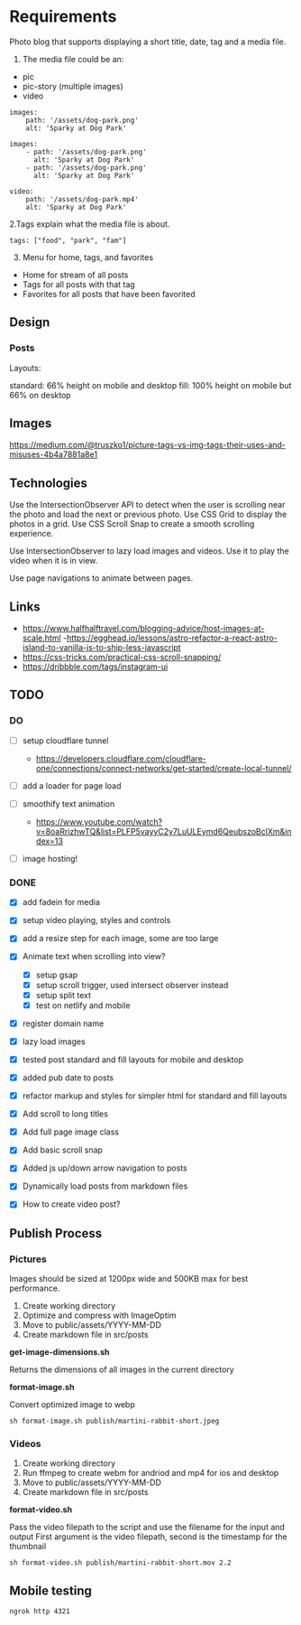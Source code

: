 # Requirements

Photo blog that supports displaying a short title, date, tag and a media file.

1. The media file could be an:

- pic
- pic-story (multiple images)
- video

```
images:
    path: '/assets/dog-park.png'
    alt: 'Sparky at Dog Park'
```

```
images:
    - path: '/assets/dog-park.png'
      alt: 'Sparky at Dog Park'
    - path: '/assets/dog-park.png'
      alt: 'Sparky at Dog Park'
```

```
video:
    path: '/assets/dog-park.mp4'
    alt: 'Sparky at Dog Park'
```


2.Tags explain what the media file is about.

```
tags: ["food", "park", "fam"]
```

3. Menu for home, tags, and favorites

- Home for stream of all posts
- Tags for all posts with that tag
- Favorites for all posts that have been favorited



## Design

### Posts

Layouts:

standard: 66% height on mobile and desktop
fill: 100% height on mobile but 66% on desktop



## Images

https://medium.com/@truszko1/picture-tags-vs-img-tags-their-uses-and-misuses-4b4a7881a8e1

## Technologies 

Use the IntersectionObserver API to detect when the user is scrolling near the photo and load the next or previous photo.
Use CSS Grid to display the photos in a grid.
Use CSS Scroll Snap to create a smooth scrolling experience.


Use IntersectionObserver to lazy load images and videos.
Use it to play the video when it is in view.


Use page navigations to animate between pages.



## Links

- https://www.halfhalftravel.com/blogging-advice/host-images-at-scale.html
-https://egghead.io/lessons/astro-refactor-a-react-astro-island-to-vanilla-js-to-ship-less-javascript
- https://css-tricks.com/practical-css-scroll-snapping/
- https://dribbble.com/tags/instagram-ui

## TODO


### DO



- [ ] setup cloudflare tunnel
    - https://developers.cloudflare.com/cloudflare-one/connections/connect-networks/get-started/create-local-tunnel/
- [ ] add a loader for page load
- [ ] smoothify text animation
    - https://www.youtube.com/watch?v=8oaRrizhwTQ&list=PLFP5vayyC2y7LuULEymd6QeubszoBclXm&index=13
- [ ] image hosting!


### DONE
- [x] add fadein for media
- [x] setup video playing, styles and controls
- [x] add a resize step for each image, some are too large
- [x] Animate text when scrolling into view?
  - [x] setup gsap
  - [x] setup scroll trigger, used intersect observer instead
  - [x] setup split text
  - [x] test on netlify and mobile
- [x] register domain name
- [x] lazy load images
- [x] tested post standard and fill layouts for mobile and desktop
- [x] added pub date to posts
- [x] refactor markup and styles for simpler html for standard and fill layouts
- [x] Add scroll to long titles
- [x] Add full page image class
- [x] Add basic scroll snap
- [x] Added js up/down arrow navigation to posts
- [x] Dynamically load posts from markdown files
- [x] How to create video post?



## Publish Process

### Pictures

Images should be sized at 1200px wide and 500KB max for best performance.


1. Create working directory
2. Optimize and compress with ImageOptim
3. Move to public/assets/YYYY-MM-DD
4. Create markdown file in src/posts



**get-image-dimensions.sh**

Returns the dimensions of all images in the current directory


**format-image.sh**

Convert optimized image to webp

```
sh format-image.sh publish/martini-rabbit-short.jpeg
```


### Videos

1. Create working directory
2. Run ffmpeg to create webm for andriod and mp4 for ios and desktop
3. Move to public/assets/YYYY-MM-DD
4. Create markdown file in src/posts


**format-video.sh**

Pass the video filepath to the script and use the filename for the input and output
First argument is the video filepath, second is the timestamp for the thumbnail

```
sh format-video.sh publish/martini-rabbit-short.mov 2.2
```


## Mobile testing


```
ngrok http 4321
```